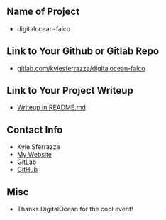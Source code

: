 ## Name of Project
* digitalocean-falco

## Link to Your Github or Gitlab Repo
* [gitlab.com/kylesferrazza/digitalocean-falco](https://gitlab.com/kylesferrazza/digitalocean-falco)

## Link to Your Project Writeup
* [Writeup in README.md](https://gitlab.com/kylesferrazza/digitalocean-falco/-/blob/main/README.md)

## Contact Info
* Kyle Sferrazza
* [My Website](https://www.kylesferrazza.com/)
* [GitLab](https://gitlab.com/kylesferrazza)
* [GitHub](https://github.com/kylesferrazza)

## Misc
* Thanks DigitalOcean for the cool event!
